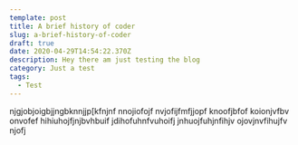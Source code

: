 ```yaml
---
template: post
title: A brief history of coder
slug: a-brief-history-of-coder
draft: true
date: 2020-04-29T14:54:22.370Z
description: Hey there am just testing the blog
category: Just a test
tags:
  - Test
---
```

njgjobjoigbjjngbknnjjp[kfnjnf nnojiofojf nvjofijfmfjjopf knoofjbfof koionjvfbv  onvofef hihiuhojfjnjbvhbuif jdihofuhnfvuhoifj jnhuojfuhjnfihjv ojovjnvfihujfv njofj